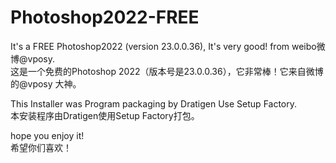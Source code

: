 # Photoshop2022-FREE
It's a FREE Photoshop2022 (version 23.0.0.36), It's very good! from weibo微博@vposy.  
这是一个免费的Photoshop 2022（版本号是23.0.0.36），它非常棒！它来自微博的@vposy 大神。  
  
This Installer was Program packaging by Dratigen Use Setup Factory.  
本安装程序由Dratigen使用Setup Factory打包。  
  
hope you enjoy it!  
希望你们喜欢！  
